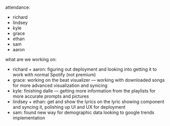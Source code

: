 attendance:
 - richard
 - lindsey
 - kyle
 - grace
 - ethan
 - sam
 - aaron

what are we working on:
 - richard + aaron: figuring out deployment and looking into getting it to work with normal Spotify (not premium)
 - grace: working on the beat visualizer — working with downloaded songs for more advanced visualization and synicing
 - kyle: finishing dalle — getting more information from the playlists for more accurate prompts and pictures
 - lindsey + ethan: get and show the lyrics on the lyric showing component and syncing it, polishing up UI and UX for deployment
 - sam: found new way for demographic data looking to google trends implementation
